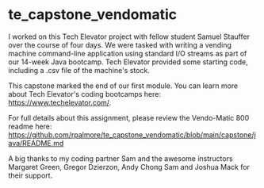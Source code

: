 # te_capstone_vendomatic

I worked on this Tech Elevator project with fellow student Samuel Stauffer over the course of four days. We were tasked with writing a vending machine command-line application using standard I/O streams as part of our 14-week Java bootcamp. Tech Elevator provided some starting code, including a .csv file of the machine's stock.

This capstone marked the end of our first module. You can learn more about Tech Elevator's coding bootcamps here: https://www.techelevator.com/.

For full details about this assignment, please review the Vendo-Matic 800 readme here: https://github.com/rpalmore/te_capstone_vendomatic/blob/main/capstone/java/README.md


A big thanks to my coding partner Sam and the awesome instructors Margaret Green, Gregor Dzierzon, Andy Chong Sam and Joshua Mack for their support.
